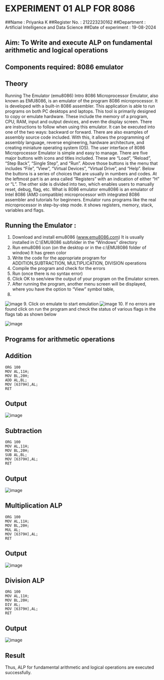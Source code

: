 # EXPERIMENT 01 ALP FOR 8086
##Name : Priyanka K
##Register No. : 212223230162
##Department : Artificial Intelligence and Data Science
##Date of experiment : 19-08-2024





## Aim: To Write and execute ALP on fundamental arithmetic and logical operations
## Components required: 8086  emulator 
## Theory 
Running The Emulator (emu8086) Intro 8086 Microprocessor Emulator, also known as EMU8086, is an emulator of the program 8086 microprocessor. It is developed with a built-in 8086 assembler. This application is able to run programs on both PC desktops and laptops. This tool is primarily designed to copy or emulate hardware. These include the memory of a program, CPU, RAM, input and output devices, and even the display screen. There are instructions to follow when using this emulator. It can be executed into one of the two ways: backward or forward. There are also examples of assembly source code included. With this, it allows the programming of assembly language, reverse engineering, hardware architecture, and creating miniature operating system (OS). The user interface of 8086 Microprocessor Emulator is simple and easy to manage. There are five major buttons with icons and titles included. These are “Load”, “Reload”, “Step Back”, “Single Step”, and “Run”. Above those buttons is the menu that includes “File”, “View”, “Virtual Devices”, “Virtual Drive”, and “Help”. Below the buttons is a series of choices that are usually in numbers and codes. At the leftmost part is an area called “Registers” with an indication of either “H” or “L”. The other side is divided into two, which enables users to manually reset, debug, flag, etc. What is 8086 emulator emu8086 is an emulator of Intel 8086 (AMD compatible) microprocessor with integrated 8086 assembler and tutorials for beginners. Emulator runs programs like the real microprocessor in step-by-step mode. it shows registers, memory, stack, variables and flags.


 ## Running the Emulator :
1.	Download and install emu8086 (www.emu8086.com) It is usually installed in C:\EMU8086 subfolder in the “Windows” directory
2.	Run emu8086 icon (on the desktop or in the c:\EMU8086 folder of window) It has green color 
3.	Write the code for the appropriate program for ADDITION,SUBTRACTION, MULTIPLICATION,  DIVISION operations 
4.	Compile the program and check for the errors 
5.	Run (once there is no syntax error) 
6.	Click OK to see/view the output of your program on the Emulator screen. 
7.	After running the program, another menu screen will be displayed, where you have the option to “View” symbol table,
8.	 
![image](https://user-images.githubusercontent.com/36288975/189273263-d65baae9-4b8f-4723-afb3-c0ffa4052b04.png)
9.	Click on emulate to start emulation 
![image](https://user-images.githubusercontent.com/36288975/189273273-9bb36ec1-e2e8-4892-8d35-37707332bfdc.png)
10.	If no errors are found click on run the program and check the status of various flags in the flags tab as shown below

![image](https://user-images.githubusercontent.com/36288975/189273277-113a2a33-4a40-4ff8-95a5-ecd3a1f504fe.png)





## Programs for arithmetic  operations

## Addition 
```
ORG 100
MOV AL,11H;
MOV BL,20H;
ADD AL,BL;
MOV [6379H],AL;
RET
```
## Output  
 ![image](https://github.com/user-attachments/assets/251c5be6-bbfc-4ef4-b8e8-e3fffda2e3f9)

## Subtraction 
```
ORG 100
MOV AL,11H;
MOV BL,20H;
SUB AL,BL;
MOV [6379H],AL;
RET
```
## Output  
![image](https://github.com/user-attachments/assets/53fda628-6c2a-4e43-a211-bd1254679968)

## Multiplication ALP
```
ORG 100
MOV AL,11H;
MOV BL,20H;
MUL AL;
MOV [6379H],AL;
RET
```
## Output  
![image](https://github.com/user-attachments/assets/3cd125c3-3d8f-45e1-8e21-67814caef05b)


## Division ALP
```
ORG 100
MOV AL,11H;
MOV BL,20H;
DIV AL;
MOV [6379H],AL;
RET
```
## Output  
![image](https://github.com/user-attachments/assets/720b0dcc-075c-4213-87ce-327bc830f799)


## Result 
Thus, ALP for fundamental arithmetic and logical operations are executed successfully.








